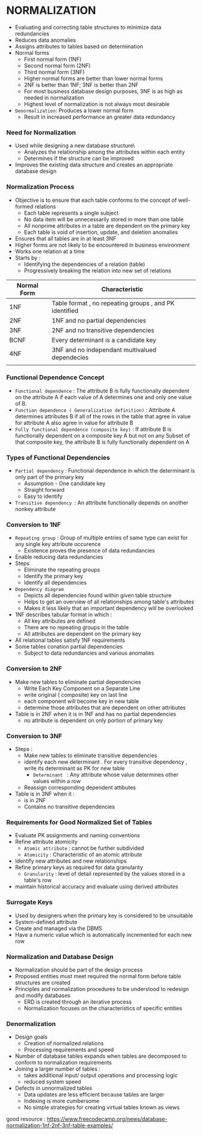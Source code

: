 # **NORMALIZATION**

- Evaluating and correcting table structures to minimize data redundancies
- Reduces data anomalies
- Assigns attributes to tables based on determination
- Normal forms
	- First normal form (1NF)
	- Second normal form (2NF)
	- Third normal form (3NF)
	-  Higher normal forms are better than lower normal forms
	-  2NF is better than 1NF; 3NF is better than 2NF
	-  For most business database design purposes, 3NF is as high as needed in normalization
	-  Highest level of normalization is not always most desirable
- `Denormalization`: Produces a lower normal form
	- Result in increased performance an greater data redundancy


### Need for Normalization
- Used while designing a new database structure\
	- Analyzes the relationship among the attributes within each entity
	- Determines if the structure can be improved
- Improves the existing data structure and creates an appropriate database design

### Normalization Process
- Objective is to ensure that each table conforms to the concept of well-formed
	relations
	- Each table represents a single subject
	- No data item will be unnecessarily stored in more than one table
	- All nonprime attributes in a table are dependent on the primary key
	- Each table is void of insertion, update, and deletion anomalies
- Ensures that all tables are in at least 3NF
- Higher forms are not likely to be encountered in business environment
- Works one relation at a time
- Starts by : 
	- Identifying the dependencies of a relation (table)
	- Progressively breaking the relation into new set of relations

| Normal Form | Characteristic                                         |
| ----------- | ------------------------------------------------------ |
| 1NF         | Table format , no repeating groups , and PK identified |
| 2NF         | 1NF and no partial dependencies                        |
| 3NF         | 2NF and no transitive dependencies                     |
| BCNF        | Every determinant is a candidate key                   |
| 4NF         | 3NF and no independant multivalued dependecies         |
|             |                                                        |

### Functional Dependence Concept 
- `Functional dependence` : The attribute B is fully functionally dependent on the attribute A if each value of A determines one and only one value of B.
- `Function dependence ( Generalization definition)` : Attribute A determines attributes B if all of the rows in the table that agree in value for attribute A also agree in value for attribute B
- `Fully functional dependence (composite key)` : If attribute B is functionally dependent on a composite key A but not on any Subset of that composite key, the attribute B is fully functionally dependent on A


### Types of Functional Dependencies
- `Partial dependency` :  Functional dependence in which  the determinant is only part of the primary key
	- Assumption - One candidate key
	- Straight forward
	- Easy to identify
- `Transitive dependency `:  An attribute functionally depends on another nonkey attribute

### Conversion to 1NF
- `Repeating group` :  Group of multiple entries of same type can exist for any single key attribute occurence
	- Existence proves the presence of data redundancies
- Enable reducing data redundancies
- Steps 
	- Eliminate the repeating groups
	- Identify the primary key
	- Identify all dependencies
- `Dependency diagram` 
	-  Depicts all dependencies found within given table structure
	- Helps to get an overview of all relationships among table's attributes
	- Makes it less likely that an important dependency will be overlooked
- 1NF describes tabular format in which : 
	- All key attributes are defined
	- There are no repeating groups in the table
	- All attributes are dependent on the primary key
- All relational tables satisfy 1NF requirements
- Some tables conation partial dependencies
	- Subject to data redundancies and various anomalies

### Conversion to 2NF
- Make new tables to eliminate partial dependencies
	- Write Each Key Component on a Separate Line
	- write original ( composite) key on last line
	- each component will become key in new table
	- determine those attributes that are dependent on other attributes
- Table is in 2NF when it is in 1NF and has no partial dependencies
	- no attribute is dependent on only portion of primary key


### Conversion to 3NF
- Steps : 
	- Make new tables to eliminate transitive dependencies
	- identify each new determinant . For every transitive dependency , write its determinant as PK for new table
		- `Determinant ` : Any attribute whose value determines other values within a row
	- Reassign corresponding dependent attibutes
- Table is in 3NF when it :
	- is in 2NF
	- Contains no transitive dependencies

### Requirements for Good Normalized Set of Tables
- Evaluate PK assignments and naming conventions
- Refine attribute atomicity 
	- `Atomic attribute` : cannot be further subdivided
	- `Atomicity` : Characteristic of an atomic attribute
- Identify new attributes and new relationships
- Refine primary keys as required for data granularity
	- `Granularity` :  level of detail represented by the values stored in a table's row
- maintain historical accuracy and evaluate using derived attributes

### Surrogate Keys
- Used by designers when the primary key is considered to be unsuitable
- System-defined attribute
- Create and managed via the DBMS
- Have a numeric value which is automatically incremented for each new row

### Normalization and Database Design
- Normalization should be part of the design process
- Proposed entities must meet required the normal form before table structures are created
- Principles and normalization procedures to be understood to redesign and modify databases
	- ERD is created through an iterative process
	- Normalization focuses on the characteristics of specific entities

### Denormalization
- Design goals 
	- Creation of normalized relations
	- Processing requirements and speed
- Number of database tables expands when tables are decomposed to conform to normalization requirements
- Joining a larger number of tables : 
	- takes additional input/ output operations and processing logic
	- reduced system speed
- Defects in unnormalized tables
	- Data updates are less efficient because tables are larger
	- Indexing is more cumbersome
	- No simple strategies for creating virtual tables known as views


good resource :
https://www.freecodecamp.org/news/database-normalization-1nf-2nf-3nf-table-examples/